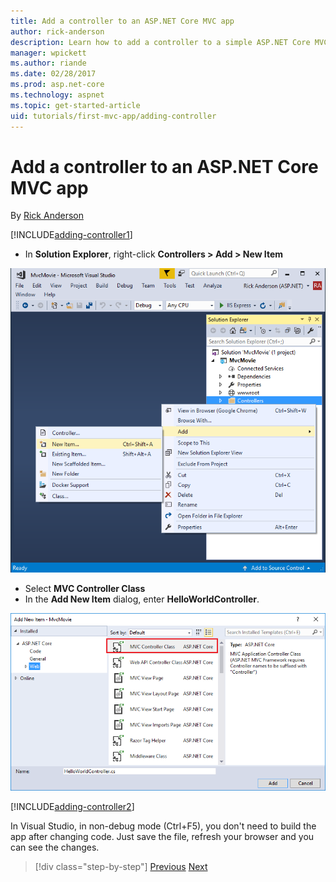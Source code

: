 ```yaml
---
title: Add a controller to an ASP.NET Core MVC app
author: rick-anderson
description: Learn how to add a controller to a simple ASP.NET Core MVC app.
manager: wpickett
ms.author: riande
ms.date: 02/28/2017
ms.prod: asp.net-core
ms.technology: aspnet
ms.topic: get-started-article
uid: tutorials/first-mvc-app/adding-controller
---
```


# Add a controller to an ASP.NET Core MVC app

By [Rick Anderson](https://twitter.com/RickAndMSFT)

[!INCLUDE[adding-controller1](../../includes/mvc-intro/adding-controller1.md)]

* In **Solution Explorer**, right-click **Controllers > Add > New Item**

![Contextual menu](adding-controller/_static/add_controller.png)

* Select **MVC Controller Class**
* In the **Add New Item** dialog, enter **HelloWorldController**.

![Add MVC controller and name it](adding-controller/_static/ac.png)

[!INCLUDE[adding-controller2](../../includes/mvc-intro/adding-controller2.md)]

In Visual Studio, in non-debug mode (Ctrl+F5), you don't need to build the app after changing  code. Just save the file, refresh your browser and you can see the changes.

>[!div class="step-by-step"]
[Previous](start-mvc.md)
[Next](adding-view.md)  
